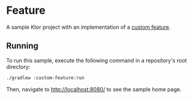 # Feature

A sample Ktor project with an implementation of a [custom feature](https://ktor.io/docs/creating-custom-features.html).

## Running

To run this sample, execute the following command in a repository's root directory:

```bash
./gradlew :custom-feature:run
```
 
Then, navigate to [http://localhost:8080/](http://localhost:8080/) to see the sample home page.  